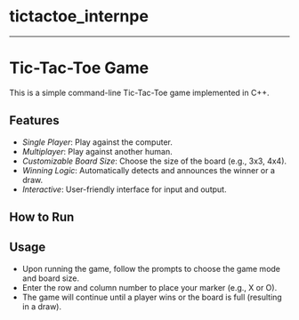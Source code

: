 # tictactoe_internpe
---

# Tic-Tac-Toe Game

This is a simple command-line Tic-Tac-Toe game implemented in C++.

## Features

- *Single Player*: Play against the computer.
- *Multiplayer*: Play against another human.
- *Customizable Board Size*: Choose the size of the board (e.g., 3x3, 4x4).
- *Winning Logic*: Automatically detects and announces the winner or a draw.
- *Interactive*: User-friendly interface for input and output.
## How to Run


## Usage

- Upon running the game, follow the prompts to choose the game mode and board size.
- Enter the row and column number to place your marker (e.g., X or O).
- The game will continue until a player wins or the board is full (resulting in a draw).
